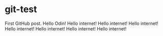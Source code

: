 # git-test
First GitHub post.
Hello Odin!
Hello internet!
Hello internet!
Hello internet!
Hello internet!
Hello internet!
Hello internet!
Hello internet!